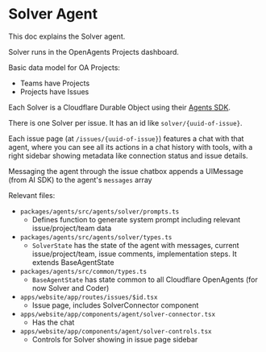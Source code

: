 # Solver Agent

This doc explains the Solver agent.

Solver runs in the OpenAgents Projects dashboard.

Basic data model for OA Projects:

- Teams have Projects
- Projects have Issues

Each Solver is a Cloudflare Durable Object using their [Agents SDK](https://developers.cloudflare.com/agents/api-reference/).

There is one Solver per issue. It has an id like `solver/{uuid-of-issue}`.

Each issue page (at `/issues/{uuid-of-issue}`) features a chat with that agent, where you can see all its actions in a chat history with tools, with a right sidebar showing metadata like connection status and issue details.

Messaging the agent through the issue chatbox appends a UIMessage (from AI SDK) to the agent's `messages` array

Relevant files:

- `packages/agents/src/agents/solver/prompts.ts`
  - Defines function to generate system prompt including relevant issue/project/team data
- `packages/agents/src/agents/solver/types.ts`
  - `SolverState` has the state of the agent with messages, current issue/project/team, issue comments, implementation steps. It extends BaseAgentState
- `packages/agents/src/common/types.ts`
  - `BaseAgentState` has state common to all Cloudflare OpenAgents (for now Solver and Coder)
- `apps/website/app/routes/issues/$id.tsx`
  - Issue page, includes SolverConnector component
- `apps/website/app/components/agent/solver-connector.tsx`
  - Has the chat
- `apps/website/app/components/agent/solver-controls.tsx`
  - Controls for Solver showing in issue page sidebar
